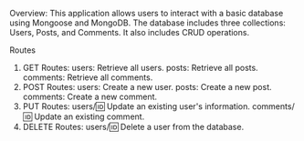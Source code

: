Overview:
This application allows users to interact with a basic database using Mongoose and MongoDB.
The database includes three collections: Users, Posts, and Comments. It also includes CRUD operations. 

Routes 
1. GET Routes:
    users: Retrieve all users.
    posts: Retrieve all posts.
    comments: Retrieve all comments.
2. POST Routes:
    users: Create a new user.
    posts: Create a new post.
    comments: Create a new comment.
3. PUT Routes:
    users/:id: Update an existing user's information.
    comments/:id: Update an existing comment.
4. DELETE Routes:
    users/:id: Delete a user from the database.
